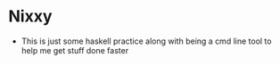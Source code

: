 # Nixxy

- This is just some haskell practice along with being a cmd line tool to help me get stuff done faster
